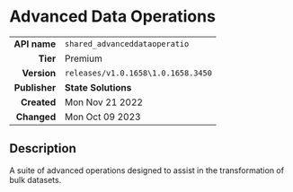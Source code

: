 # Advanced Data Operations
| | |
|-:|-|
|**API name**|`shared_advanceddataoperatio`|
|**Tier**|Premium|
|**Version**|`releases/v1.0.1658\1.0.1658.3450`|
|**Publisher**|**State Solutions**|
|**Created**|Mon Nov 21 2022|
|**Changed**|Mon Oct 09 2023|

## Description
A suite of advanced operations designed to assist in the transformation of bulk datasets.
